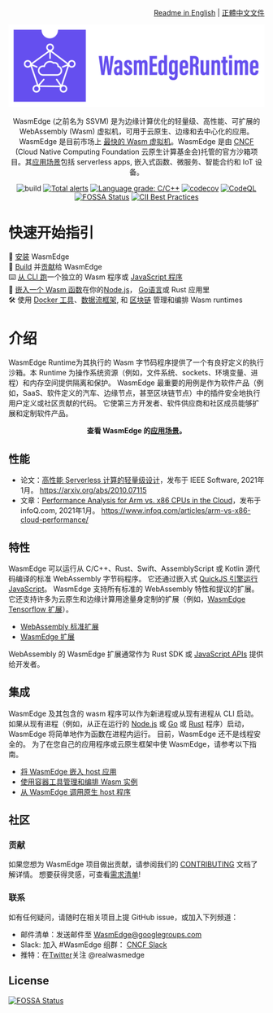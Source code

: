 <div align="right">

  [Readme in English](README.md) | [正體中文文件](README-zh-TW.md)

</div>

<div align="center">
  
![WasmEdge Logo](/docs/wasmedge-runtime-logo.png)

WasmEdge (之前名为 SSVM) 是为边缘计算优化的轻量级、高性能、可扩展的 WebAssembly (Wasm) 虚拟机，可用于云原生、边缘和去中心化的应用。WasmEdge 是目前市场上 [最快的 Wasm 虚拟机](https://ieeexplore.ieee.org/document/9214403)。WasmEdge 是由 [CNCF](https://www.cncf.io/) (Cloud Native Computing Foundation 云原生计算基金会)托管的官方沙箱项目。其[应用场景](docs/use_cases-zh.md)包括 serverless apps, 嵌入式函数、微服务、智能合约和 IoT 设备。

![build](https://github.com/WasmEdge/WasmEdge/workflows/build/badge.svg)
[![Total alerts](https://img.shields.io/lgtm/alerts/g/WasmEdge/WasmEdge.svg?logo=lgtm&logoWidth=18)](https://lgtm.com/projects/g/WasmEdge/WasmEdge/alerts/)
[![Language grade: C/C++](https://img.shields.io/lgtm/grade/cpp/g/WasmEdge/WasmEdge.svg?logo=lgtm&logoWidth=18)](https://lgtm.com/projects/g/WasmEdge/WasmEdge/context:cpp)
[![codecov](https://codecov.io/gh/WasmEdge/WasmEdge/branch/master/graph/badge.svg)](https://codecov.io/gh/WasmEdge/WasmEdge)
[![CodeQL](https://github.com/WasmEdge/WasmEdge/actions/workflows/codeql-analysis.yml/badge.svg)](https://github.com/WasmEdge/WasmEdge/actions/workflows/codeql-analysis.yml)
[![FOSSA Status](https://app.fossa.com/api/projects/git%2Bgithub.com%2FWasmEdge%2FWasmEdge.svg?type=shield)](https://app.fossa.com/projects/git%2Bgithub.com%2FWasmEdge%2FWasmEdge?ref=badge_shield)
[![CII Best Practices](https://bestpractices.coreinfrastructure.org/projects/5059/badge)](https://bestpractices.coreinfrastructure.org/projects/5059)
  
</div>
  
# 快速开始指引

🚀 [安装](docs/install.md) WasmEdge\
🤖 [Build](docs/build-zh.md) 并[贡献](docs/CONTRIBUTING.md)给 WasmEdge\
⌨️  [从 CLI 跑](docs/run.md)一个独立的 Wasm 程序或 [JavaScript 程序](docs/run_javascript.md) \
🔌 [嵌入一个 Wasm 函数](https://www.secondstate.io/articles/getting-started-with-rust-function/)在你的[Node.js](https://github.com/second-state/wasm-learning/tree/master/ssvm/file-example)， [Go语言](https://github.com/second-state/WasmEdge-go/tree/master/examples/go_mtcnn)或 Rust 应用里 \
🛠 使用 [Docker 工具](https://www.secondstate.io/articles/manage-webassembly-apps-in-wasmedge-using-docker-tools/)、[数据流框架](https://www.secondstate.io/articles/yomo-wasmedge-real-time-data-streams/), 和 [区块链](https://medium.com/ethereum-on-steroids/running-ethereum-smart-contracts-in-a-substrate-blockchain-56fbc27fc95a) 管理和编排 Wasm runtimes


# 介绍

WasmEdge Runtime为其执行的 Wasm 字节码程序提供了一个有良好定义的执行沙箱。本 Runtime 为操作系统资源（例如，文件系统、sockets、环境变量、进程）和内存空间提供隔离和保护。 WasmEdge 最重要的用例是作为软件产品（例如，SaaS、软件定义的汽车、边缘节点，甚至区块链节点）中的插件安全地执行用户定义或社区贡献的代码。 它使第三方开发者、软件供应商和社区成员能够扩展和定制软件产品。

<div align="center">
  
**查看 WasmEdge 的[应用场景](docs/use_cases-zh.md)。**

</div>

## 性能

* 论文：[高性能 Serverless 计算的轻量级设计](https://arxiv.org/abs/2010.07115)，发布于 IEEE Software, 2021年1月。 https://arxiv.org/abs/2010.07115
* 文章：[Performance Analysis for Arm vs. x86 CPUs in the Cloud](https://www.infoq.com/articles/arm-vs-x86-cloud-performance/)，发布于 infoQ.com, 2021年1月。 https://www.infoq.com/articles/arm-vs-x86-cloud-performance/

## 特性

WasmEdge 可以运行从 C/C++、Rust、Swift、AssemblyScript 或 Kotlin 源代码编译的标准 WebAssembly 字节码程序。 它还通过嵌入式 [QuickJS 引擎](https://github.com/second-state/wasmedge-quickjs)[运行 JavaScript](docs/run_javascript.md)。 WasmEdge 支持所有标准的 WebAssembly 特性和提议的扩展。 它还支持许多为云原生和边缘计算用途量身定制的扩展（例如，[WasmEdge Tensorflow 扩展](https://www.secondstate.io/articles/wasi-tensorflow/)）。

* [WebAssembly 标准扩展](docs/extensions.md#webassembly-standard-extensions)
* [WasmEdge 扩展](docs/extensions.md#wasmedge-extensions)

WebAssembly 的 WasmEdge 扩展通常作为 Rust SDK 或 [JavaScript APIs](docs/run_javascript.md) 提供给开发者。

## 集成

WasmEdge 及其包含的 wasm 程序可以作为新进程或从现有进程从 CLI 启动。 如果从现有进程（例如，从正在运行的 [Node.js](https://www.secondstate.io/articles/getting-started-with-rust-function/) 或 [Go](https://www.secondstate.io/articles/extend-golang-app-with-webassembly-rust/) 或 [Rust](https://github.com/super-node/WasmEdge/tree/master/wasmedge-rs) 程序）启动，WasmEdge 将简单地作为函数在进程内运行。 目前，WasmEdge 还不是线程安全的。 为了在您自己的应用程序或云原生框架中使 WasmEdge，请参考以下指南。

* [将 WasmEdge 嵌入 host 应用](docs/integrations.md#embed-wasmedge-into-a-host-application)
* [使用容器工具管理和编排 Wasm 实例](docs/integrations.md#use-wasmedge-as-a-docker-like-container)
* [从 WasmEdge 调用原生 host 程序](docs/integrations.md#call-native-host-functions-from-wasmedge)

## 社区

### 贡献

如果您想为 WasmEdge 项目做出贡献，请参阅我们的 [CONTRIBUTING](docs/CONTRIBUTING.md) 文档了解详情。 想要获得灵感，可查看[需求清单](docs/wish_list.md)!

### 联系

如有任何疑问，请随时在相关项目上提 GitHub issue，或加入下列频道：

* 邮件清单：发送邮件至 [WasmEdge@googlegroups.com](https://groups.google.com/g/wasmedge/)
* Slack: 加入 #WasmEdge 组群： [CNCF Slack](https://slack.cncf.io/)
* 推特：在[Twitter](https://twitter.com/realwasmedge)关注 @realwasmedge

## License

[![FOSSA Status](https://app.fossa.com/api/projects/git%2Bgithub.com%2FWasmEdge%2FWasmEdge.svg?type=large)](https://app.fossa.com/projects/git%2Bgithub.com%2FWasmEdge%2FWasmEdge?ref=badge_large)
